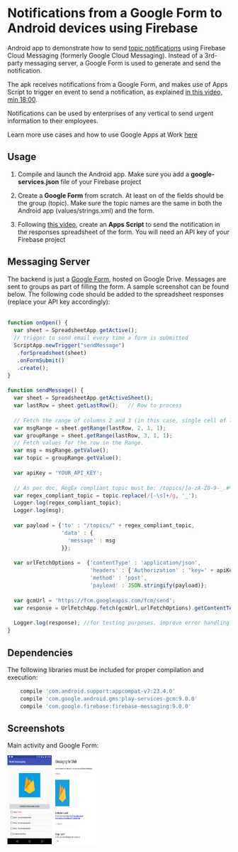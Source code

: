# Notifications from a Google Form to Android devices using Firebase #
Android app to demonstrate how to send [topic notifications](https://firebase.google.com/docs/notifications/android/console-topics#set_up_the_sdk) using Firebase Cloud Messaging (formerly Google Cloud Messaging).
Instead of a 3rd-party messaging server, a Google Form is used to generate and send the notification.

The apk receives notifications from a Google Form, and makes use of Apps Script to trigger en event to send a notification, as explained [in this video, min 18:00](https://www.youtube.com/watch?v=RSgMEtRl0sw).

Notifications can be used by enterprises of any vertical to send urgent information to their employees. 

Learn more use cases and how to use Google Apps at Work [here](https://apps.google.com/learning-center/use-at-work/)


## Usage

1) Compile and launch the Android app. Make sure you add a **google-services.json** file of your Firebase project

2) Create a **Google Form** from scratch. At least on of the fields should be the group (topic). Make sure the topic names are the same in both the Android app (values/strings.xml) and the form.

3) Following [this video](https://www.youtube.com/watch?v=RSgMEtRl0sw), create an **Apps Script** to send the notification in the responses spreadsheet of the form. You will need an API key of your Firebase project


## Messaging Server

The backend is just a [Google Form](https://www.google.es/intl/es/forms/about/), hosted on Google Drive. Messages are sent to groups as part of filling the form. A sample screenshot can be found below.
The following code should be added to the spreadsheet responses (replace your API key accordingly):

```javascript

function onOpen() {
  var sheet = SpreadsheetApp.getActive();
  // trigger to send email every time a form is submitted
  ScriptApp.newTrigger("sendMessage")
   .forSpreadsheet(sheet)
   .onFormSubmit()
   .create();
}

function sendMessage() {
  var sheet = SpreadsheetApp.getActiveSheet();
  var lastRow = sheet.getLastRow();   // Row to process
  
  // Fetch the range of columns 2 and 3 (in this case, single cell of last row)
  var msgRange = sheet.getRange(lastRow, 2, 1, 1); 
  var groupRange = sheet.getRange(lastRow, 3, 1, 1);
  // Fetch values for the row in the Range.
  var msg = msgRange.getValue();
  var topic = groupRange.getValue();  
  
  var apiKey = 'YOUR_API_KEY';

  // As per doc, RegEx compliant topic must be: /topics/[a-zA-Z0-9-_.#%]+
  var regex_compliant_topic = topic.replace(/[-\s]+/g, '_');
  Logger.log(regex_compliant_topic);
  Logger.log(msg); 
  
  var payload = {'to' : "/topics/" + regex_compliant_topic,
                 'data' : {
                   'message' : msg
                 }};
  
  var urlFetchOptions =  {'contentType' : 'application/json',
                          'headers' : {'Authorization' : 'key=' + apiKey},
                          'method' : 'post',
                          'payload' : JSON.stringify(payload)};
  
  var gcmUrl = 'https://fcm.googleapis.com/fcm/send';
  var response = UrlFetchApp.fetch(gcmUrl,urlFetchOptions).getContentText()
  
  Logger.log(response); //for testing purposes. improve error handling here
}

```

## Dependencies

The following libraries must be included for proper compilation and execution:

```groovy  
    compile 'com.android.support:appcompat-v7:23.4.0'
    compile 'com.google.android.gms:play-services-gcm:9.0.0'
    compile 'com.google.firebase:firebase-messaging:9.0.0'
```


## Screenshots

Main activity and Google Form:

<img src="https://raw.githubusercontent.com/rafaelsf80/firebase-notifications-for-work/master/app/screenshots/main.png" alt="alt text" width="100" height="200">
<img src="https://raw.githubusercontent.com/rafaelsf80/firebase-notifications-for-work/master/app/screenshots/form.png" alt="alt text" width="100" height="200">
